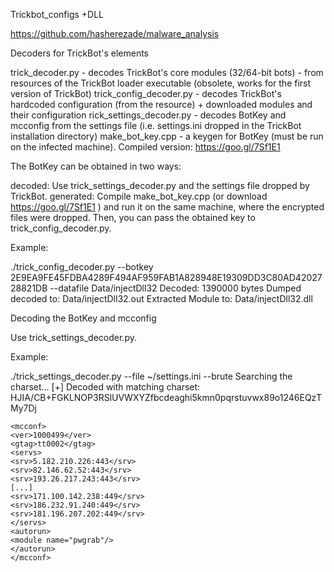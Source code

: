    Trickbot_configs
    +DLL


   https://github.com/hasherezade/malware_analysis

   Decoders for TrickBot's elements

   trick_decoder.py - decodes TrickBot's core modules (32/64-bit bots) - from resources of the TrickBot loader executable (obsolete, works for the          first version of TrickBot)
   trick_config_decoder.py - decodes TrickBot's hardcoded configuration (from the resource) + downloaded modules and their configuration
   rick_settings_decoder.py - decodes BotKey and mcconfig from the settings file (i.e. settings.ini dropped in the TrickBot installation directory)
   make_bot_key.cpp - a keygen for BotKey (must be run on the infected machine). Compiled version: https://goo.gl/7Sf1E1

   The BotKey can be obtained in two ways:

   decoded:
   Use trick_settings_decoder.py and the settings file dropped by TrickBot.
   generated:
   Compile make_bot_key.cpp (or download https://goo.gl/7Sf1E1 ) and run it on the same machine, where the encrypted files were dropped.
   Then, you can pass the obtained key to trick_config_decoder.py.

   Example:

   ./trick_config_decoder.py --botkey 2E9EA9FE45FDBA4289F494AF959FAB1A828948E19309DD3C80AD4202728821DB --datafile Data/injectDll32
   Decoded: 1390000 bytes
   Dumped decoded to: Data/injectDll32.out
   Extracted Module to: Data/injectDll32.dll

   Decoding the BotKey and mcconfig

   Use trick_settings_decoder.py.

   Example:

   ./trick_settings_decoder.py --file ~/settings.ini --brute
   Searching the charset...
   [+] Decoded with matching charset: HJIA/CB+FGKLNOP3RSlUVWXYZfbcdeaghi5kmn0pqrstuvwx89o1246EQzTMy7Dj


    <mcconf>
    <ver>1000499</ver>
    <gtag>tt0002</gtag>
    <servs>
    <srv>5.182.210.226:443</srv>
    <srv>82.146.62.52:443</srv>
    <srv>193.26.217.243:443</srv>
    [...]
    <srv>171.100.142.238:449</srv>
    <srv>186.232.91.240:449</srv>
    <srv>181.196.207.202:449</srv>
    </servs>
    <autorun>
    <module name="pwgrab"/>
    </autorun>
    </mcconf>
